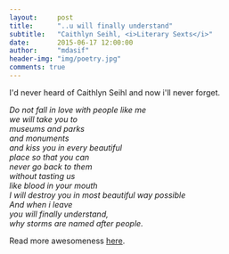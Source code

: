 ```yaml
---
layout:     post
title:      "..u will finally understand"
subtitle:   "Caithlyn Seihl, <i>Literary Sexts</i>"
date:       2015-06-17 12:00:00
author:     "mdasif"
header-img: "img/poetry.jpg"
comments: true
---
```


<p>I'd never heard of Caithlyn Seihl and now i'll never forget.<p>
<i>
Do not fall in love with people like me <br/>
we will take you to<br/>
museums and parks<br/>
and monuments<br/>
and kiss you in every beautiful<br/>
place so that you can<br/>
never go back to them<br/>
without tasting us<br/>
like blood in your mouth<br/>
I will destroy you in most beautiful way possible<br/>
And when i leave<br/>
you will finally understand,<br/>
why storms are named after people.<br/> 
</i>

Read more awesomeness <a href="http://wordsfortheyear.com/2014/08/31/do-not-fall-in-love-with-people-like-me-by-caitlyn-siehl/" target="_blank">here</a>.